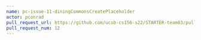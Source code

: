 ```yaml
---
name: pc-issue-11-diningCommonsCreatePlaceholder
actor: pconrad
pull_request_url: https://github.com/ucsb-cs156-s22/STARTER-team03/pull/12
pull_request_num: 12
---
```


